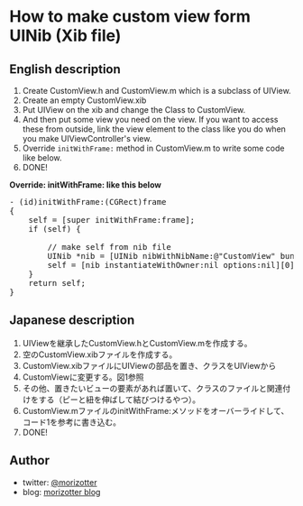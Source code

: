 How to make custom view form UINib (Xib file)
=================

English description
-------------------
1. Create CustomView.h and CustomView.m which is a subclass of UIView.
2. Create an empty CustomView.xib
3. Put UIView on the xib and change the Class to CustomView.
4. And then put some view you need on the view. If you want to access these from outside, link the view element to the class like you do when you make UIViewController's view.
5. Override `initWithFrame:` method in CustomView.m to write some code like below.
6. DONE!

**Override: initWithFrame: like this below**
<pre>
- (id)initWithFrame:(CGRect)frame
{
    self = [super initWithFrame:frame];
    if (self) {
        
        // make self from nib file
        UINib *nib = [UINib nibWithNibName:@"CustomView" bundle:nil];
        self = [nib instantiateWithOwner:nil options:nil][0];
    }
    return self;
}
</pre>

Japanese description
--------------------

1. UIViewを継承したCustomView.hとCustomView.mを作成する。
2. 空のCustomView.xibファイルを作成する。
3. CustomView.xibファイルにUIViewの部品を置き、クラスをUIViewから
4. CustomViewに変更する。図1参照
5. その他、置きたいビューの要素があれば置いて、クラスのファイルと関連付けをする（ピーと紐を伸ばして結びつけるやつ）。
6. CustomView.mファイルのinitWithFrame:メソッドをオーバーライドして、コード1を参考に書き込む。
7. DONE!

Author
-------

* twitter: [@morizotter](http://twitter.com/morizotter)
* blog: [morizotter blog](http://blog.morizotter.com) 
